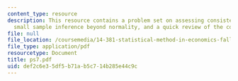 ```yaml
---
content_type: resource
description: This resource contains a problem set on assessing consistency, heteroscedasticity,
  small sample inference beyond normality, and a quick review of the course.
file: null
file_location: /coursemedia/14-381-statistical-method-in-economics-fall-2006/def2c6e35df5b71ab5c714b285e44c9c_ps7.pdf
file_type: application/pdf
resourcetype: Document
title: ps7.pdf
uid: def2c6e3-5df5-b71a-b5c7-14b285e44c9c
---
```

